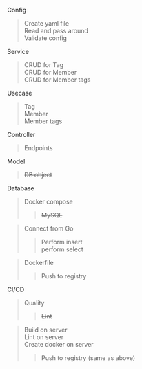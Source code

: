 Config
> Create yaml file  
> Read and pass around  
> Validate config

Service
> CRUD for Tag  
> CRUD for Member  
> CRUD for Member tags

Usecase
> Tag  
> Member  
> Member tags

Controller
> Endpoints

Model
> ~~DB object~~

Database
> Docker compose  
>> ~~MySQL~~  

> Connect from Go  
>> Perform insert  
>> perform select

> Dockerfile
>> Push to registry

CI/CD
> Quality  
>> ~~Lint~~

> Build on server  
> Lint on server  
> Create docker on server  
>> Push to registry (same as above)

